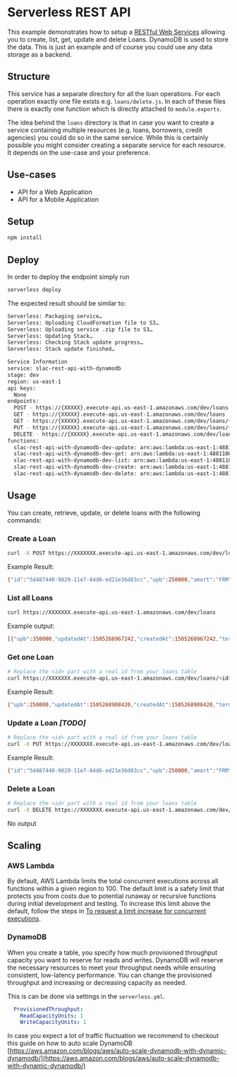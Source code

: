 <!--
title: AWS Serverless REST API example in NodeJS
description: This example demonstrates how to setup a RESTful Web Service allowing you to create, list, get, update and delete Loans. DynamoDB is used to store the data.  This README is a shameless copy of the the same in Todos example.
layout: Doc
-->
# Serverless REST API

This example demonstrates how to setup a [RESTful Web Services](https://en.wikipedia.org/wiki/Representational_state_transfer#Applied_to_web_services) allowing you to create, list, get, update and delete Loans. DynamoDB is used to store the data. This is just an example and of course you could use any data storage as a backend.

## Structure

This service has a separate directory for all the loan operations. For each operation exactly one file exists e.g. `loans/delete.js`. In each of these files there is exactly one function which is directly attached to `module.exports`.

The idea behind the `loans` directory is that in case you want to create a service containing multiple resources (e.g. loans, borrowers, credit agencies) you could do so in the same service. While this is certainly possible you might consider creating a separate service for each resource. It depends on the use-case and your preference.

## Use-cases

- API for a Web Application
- API for a Mobile Application

## Setup

```bash
npm install
```

## Deploy

In order to deploy the endpoint simply run

```bash
serverless deploy
```

The expected result should be similar to:

```bash
Serverless: Packaging service…
Serverless: Uploading CloudFormation file to S3…
Serverless: Uploading service .zip file to S3…
Serverless: Updating Stack…
Serverless: Checking Stack update progress…
Serverless: Stack update finished…

Service Information
service: slac-rest-api-with-dynamodb
stage: dev
region: us-east-1
api keys:
  None
endpoints:
  POST - https://{XXXXX}.execute-api.us-east-1.amazonaws.com/dev/loans
  GET - https://{XXXXX}.execute-api.us-east-1.amazonaws.com/dev/loans
  GET - https://{XXXXX}.execute-api.us-east-1.amazonaws.com/dev/loans/{id}
  PUT - https://{XXXXX}.execute-api.us-east-1.amazonaws.com/dev/loans/{id}
  DELETE - https://{XXXXX}.execute-api.us-east-1.amazonaws.com/dev/loans/{id}
functions:
  slac-rest-api-with-dynamodb-dev-update: arn:aws:lambda:us-east-1:488110005556:function:slac-rest-api-with-dynamodb-dev-update
  slac-rest-api-with-dynamodb-dev-get: arn:aws:lambda:us-east-1:488110005556:function:slac-rest-api-with-dynamodb-dev-get
  slac-rest-api-with-dynamodb-dev-list: arn:aws:lambda:us-east-1:488110005556:function:slac-rest-api-with-dynamodb-dev-list
  slac-rest-api-with-dynamodb-dev-create: arn:aws:lambda:us-east-1:488110005556:function:slac-rest-api-with-dynamodb-dev-create
  slac-rest-api-with-dynamodb-dev-delete: arn:aws:lambda:us-east-1:488110005556:function:slac-rest-api-with-dynamodb-dev-delete
```

## Usage

You can create, retrieve, update, or delete loans with the following commands:

### Create a Loan

```bash
curl -X POST https://XXXXXXX.execute-api.us-east-1.amazonaws.com/dev/loans --data '{"loan": {"upb": 250000, "amort": "FRM", "term": 30 }}'
```

Example Result:
```bash
{"id":"5d487440-9829-11e7-84d6-ed21e36d83cc","upb":250000,"amort":"FRM","term":30,"delinquent":false,"createdAt":1505268908420,"updatedAt":1505268908420}
```

### List all Loans

```bash
curl https://XXXXXXX.execute-api.us-east-1.amazonaws.com/dev/loans
```

Example output:
```bash
[{"upb":350000,"updatedAt":1505268967242,"createdAt":1505268967242,"term":"5/1","amort":"ARM","id":"8057faa0-9829-11e7-84d6-ed21e36d83cc","delinquent":false},{"upb":250000,"updatedAt":1505268908420,"createdAt":1505268908420,"term":30,"amort":"FRM","id":"5d487440-9829-11e7-84d6-ed21e36d83cc","delinquent":false}]
```

### Get one Loan

```bash
# Replace the <id> part with a real id from your loans table
curl https://XXXXXXX.execute-api.us-east-1.amazonaws.com/dev/loans/<id>
```

Example Result:
```bash
{"upb":250000,"updatedAt":1505268908420,"createdAt":1505268908420,"term":30,"amort":"FRM","id":"5d487440-9829-11e7-84d6-ed21e36d83cc","delinquent":false}
```

### Update a Loan *[TODO]*

```bash
# Replace the <id> part with a real id from your loans table
curl -X PUT https://XXXXXXX.execute-api.us-east-1.amazonaws.com/dev/loans/<id> --data '{"loan": {"upb": 250000, "amort": "FRM", "term": 30, "delinquent": true }}'
```

Example Result:
```bash
{"id":"5d487440-9829-11e7-84d6-ed21e36d83cc","upb":250000,"amort":"FRM","term":30,"delinquent":true,"createdAt":1505268908420,"updatedAt":1505270636953}
```

### Delete a Loan

```bash
# Replace the <id> part with a real id from your loans table
curl -X DELETE https://XXXXXXX.execute-api.us-east-1.amazonaws.com/dev/loans/<id>
```

No output

## Scaling

### AWS Lambda

By default, AWS Lambda limits the total concurrent executions across all functions within a given region to 100. The default limit is a safety limit that protects you from costs due to potential runaway or recursive functions during initial development and testing. To increase this limit above the default, follow the steps in [To request a limit increase for concurrent executions](http://docs.aws.amazon.com/lambda/latest/dg/concurrent-executions.html#increase-concurrent-executions-limit).

### DynamoDB

When you create a table, you specify how much provisioned throughput capacity you want to reserve for reads and writes. DynamoDB will reserve the necessary resources to meet your throughput needs while ensuring consistent, low-latency performance. You can change the provisioned throughput and increasing or decreasing capacity as needed.

This is can be done via settings in the `serverless.yml`.

```yaml
  ProvisionedThroughput:
    ReadCapacityUnits: 1
    WriteCapacityUnits: 1
```

In case you expect a lot of traffic fluctuation we recommend to checkout this guide on how to auto scale DynamoDB [https://aws.amazon.com/blogs/aws/auto-scale-dynamodb-with-dynamic-dynamodb/](https://aws.amazon.com/blogs/aws/auto-scale-dynamodb-with-dynamic-dynamodb/)
